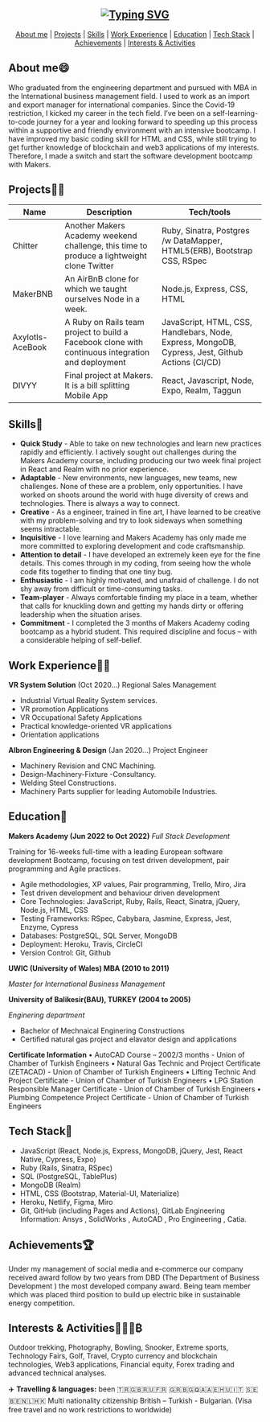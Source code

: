 <div align="center">

## [![Typing SVG](https://readme-typing-svg.demolab.com?font=Fira+Code&size=30&pause=1000&center=true&vCenter=true&width=435&lines=Nesho+RADEV)](https://git.io/typing-svg)

</div>

<div align="center">

[About me](#about-me) | [Projects](#projects) | [Skills](#skills) | [Work Experience](#work-experience) | [Education](#education) | [Tech Stack](#tech-stack) | [Achievements](#achievements) | [Interests & Activities](#achievements)
 
</div>

## **About me**😄

Who graduated from the engineering department and pursued with MBA in the International business management field. I used to work as an import and export manager for international companies. Since the Covid-19 restriction, I kicked my career in the tech field. I’ve been on a self-learning-to-code journey for a year and looking forward to speeding up this process within a supportive and friendly environment with an intensive bootcamp. I have improved my basic coding skill for HTML and CSS, while still trying to get further knowledge of blockchain and web3 applications of my interests. Therefore, I made a switch and start the software development bootcamp with Makers.

## **Projects**👨‍💻

| Name                         | Description       | Tech/tools        |
| ---------------------------- | ----------------- | ----------------- |
| Chitter                      |  Another Makers Academy weekend challenge, this time to produce a lightweight clone Twitter    | Ruby, Sinatra, Postgres /w DataMapper, HTML5(ERB), Bootstrap CSS, RSpec |
| MakerBNB                     |  An AirBnB clone for which we taught ourselves Node in a week.     | Node.js, Express, CSS, HTML   |
|Axylotls-AceBook                       |  A Ruby on Rails team project to build a Facebook clone with continuous integration and deployment| JavaScript, HTML, CSS, Handlebars, Node, Express, MongoDB, Cypress, Jest, Github Actions (CI/CD)|
| DIVYY                        | Final project at Makers. It is a bill splitting Mobile App     | React, Javascript, Node, Expo, Realm, Taggun|

## **Skills**👏
- **Quick Study** - Able to take on new technologies and learn new practices rapidly and efficiently. I actively sought out challenges during the Makers Academy course, including producing our two week final project in React and Realm with no prior experience.
- **Adaptable** - New environments, new languages, new teams, new challenges. None of these are a problem, only opportunities. I have worked on shoots around the world with huge diversity of crews and technologies. There is always a way to connect.
- **Creative** - As a engineer, trained in fine art, I have learned to be creative with my problem-solving and try to look sideways when something seems intractable.
- **Inquisitive** - I love learning and Makers Academy has only made me more committed to exploring development and code craftsmanship.
- **Attention to detail** - I have developed an extremely keen eye for the fine details. This comes through in my coding, from seeing how the whole code fits together to finding that one tiny bug.
- **Enthusiastic** - I am highly motivated, and unafraid of challenge. I do not shy away from difficult or time-consuming tasks.
- **Team-player** - Always comfortable finding my place in a team, whether that calls for knuckling down and getting my hands dirty or offering leadership when the situation arises.
- **Commitment** - I completed the 3 months of Makers Academy coding bootcamp as a hybrid student. This required discipline and focus – with a considerable helping of self-belief.


## **Work Experience**👨‍💼

**VR System Solution** (Oct 2020...)
Regional Sales Management
-	Industrial Virtual Reality System services.
-	VR promotion Applications
-	VR Occupational Safety Applications
-	Practical knowledge-oriented VR applications
-	Orientation applications

**Albron Engineering & Design** (Jan 2020...)
Project Engineer
- Machinery Revision and CNC Machining.
-	Design-Machinery-Fixture -Consultancy.
-	Welding Steel Constructions.
-	Machinery Parts supplier for leading Automobile Industries.

## **Education**📖
**Makers Academy (Jun 2022 to Oct 2022)**
*Full Stack Development*

Training for 16-weeks full-time with a leading European software development Bootcamp, focusing
on test driven development, pair programming and Agile practices.
- Agile methodologies, XP values, Pair programming, Trello, Miro, Jira
- Test driven development and behaviour driven development
- Core Technologies: JavaScript, Ruby, Rails, React, Sinatra, jQuery, Node.js, HTML, CSS
- Testing Frameworks: RSpec, Cabybara, Jasmine, Express, Jest, Enzyme, Cypress
- Databases: PostgreSQL, SQL Server, MongoDB
- Deployment: Heroku, Travis, CircleCI
- Version Control: Git, Github

**UWIC (University of Wales) MBA (2010 to 2011)**

*Master for International Business Management*

**University of Balikesir(BAU), TURKEY (2004 to 2005)**

*Enginering department*
- Bachelor of Mechnaical Enginering Constructions
- Certified natural gas project and elavator  design and applications


**Certificate Information**
•	AutoCAD Course – 2002/3 months - Union of Chamber of Turkish Engineers
•	Natural Gas Technic and Project Certificate (ZETACAD) - Union of Chamber of Turkish Engineers
•	Lifting Technic And Project Certificate - Union of Chamber of Turkish Engineers
•	LPG Station Responsible Manager Certificate - Union of Chamber of Turkish Engineers
•	Plumbing Competence Project Certificate - Union of Chamber of Turkish Engineers

## **Tech Stack**🤖
- JavaScript (React, Node.js, Express, MongoDB, jQuery, Jest, React Native, Cypress, Expo)
- Ruby (Rails, Sinatra, RSpec)
- SQL (PostgreSQL, TablePlus)
- MongoDB (Realm)
- HTML, CSS (Bootstrap, Material-UI, Materialize)
- Heroku, Netlify, Figma, Miro
- Git, GitHub (including Pages and Actions), GitLab
Engineering Information: Ansys , SolidWorks , AutoCAD , Pro Engineering , Catia.

## **Achievements**🏆
 Under my management of social media and e-commerce our company received award follow by two years from DBD (The Department of Business Development ) the most developed company award. Being team member which was  placed third position to build up electric bike in sustainable energy competition.

## **Interests & Activities**💖🏌️‍♂️₿
 Outdoor trekking, Photography, Bowling, Snooker, Extreme sports, Technology Fairs, Golf, Travel, Crypto currency and blockchain technologies, Web3 applications, Financial equity, Forex trading and advanced technical analyses.
 
 ✈️ **Travelling & languages:**  been 🇹🇷🇬🇧🇷🇺🇫🇷 🇬🇷🇧🇬🇶🇦🇦🇪🇭🇺🇮🇹 🇸🇪🇧🇪🇳🇱🇭🇰	Multi nationality citizenship British – Turkish - Bulgarian. (Visa free travel and no work restrictions to worldwide)
